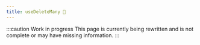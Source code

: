 ```yaml
---
title: useDeleteMany 🚧
---
```


:::caution Work in progress
This page is currently being rewritten and is not complete or may have missing information.
:::